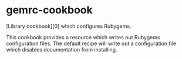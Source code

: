 gemrc-cookbook
==============
[Library cookbook][0] which configures Rubygems.

This cookbook provides a resource which writes out Rubygems
configuration files. The default recipe will write out a configuration
file which disables documentation from installing.
